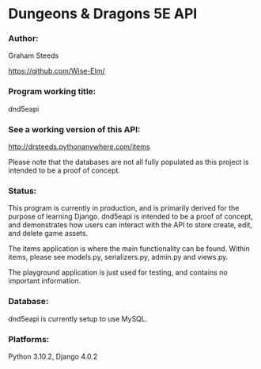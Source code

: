 # Dungeons & Dragons 5E API

### Author:
Graham Steeds

https://github.com/Wise-Elm/

### Program working title: 
dnd5eapi

### See a working version of this API:
http://drsteeds.pythonanywhere.com/items

Please note that the databases are not all fully populated as this project is 
intended to be a proof of concept.

### Status:
This program is currently in production, and is primarily derived for the 
purpose of learning Django. dnd5eapi is intended to be a proof of concept, and
demonstrates how users can interact with the API to store create, edit, and 
delete game assets. 

The items application is where the main functionality can be found.
Within items, please see models.py, serializers.py, admin.py and views.py.

The playground application is just used for testing, and contains no important
information.

### Database:
dnd5eapi is currently setup to use MySQL.

### Platforms:
Python 3.10.2,
Django 4.0.2
